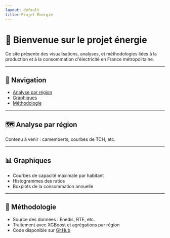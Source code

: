 ```yaml
---
layout: default
title: Projet Énergie
---
```


# 🔋 Bienvenue sur le projet énergie

Ce site présente des visualisations, analyses, et méthodologies liées à la production et à la consommation d'électricité en France métropolitaine.

---

## 🚀 Navigation

- [Analyse par région](#analyse-par-région)
- [Graphiques](#graphiques)
- [Méthodologie](#méthodologie)

---

## 🗺️ Analyse par région

Contenu à venir : camemberts, courbes de TCH, etc.

---

## 📊 Graphiques

- Courbes de capacité maximale par habitant
- Histogrammes des ratios
- Boxplots de la consommation annuelle

---

## 🧪 Méthodologie

- Source des données : Enedis, RTE, etc.
- Traitement avec XGBoost et agrégations par région
- Code disponible sur [GitHub](https://github.com/ton-user/Projet-energie-page)
